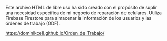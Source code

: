 Este archivo HTML de libre uso ha sido creado con el propósito de suplir una necesidad específica de mi negocio de reparación de celulares. Utiliza Firebase Firestore para almacenar la información de los usuarios y las órdenes de trabajo (ODF).

https://dominikcell.github.io/Orden_de_Trabajo/

